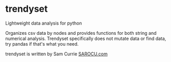 # trendyset
Lightweight data analysis for python

Organizes csv data by nodes and provides functions for both string and numerical analysis. Trendyset specifically does not mutate data or find data, try pandas if that's what you need. 

trendyset is written by Sam Currie <a href="http://www.sarocu.com">SAROCU.com</a>
